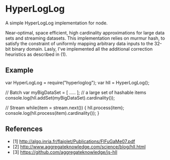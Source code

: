 HyperLogLog
==============

A simple HyperLogLog implementation for node.

Near-optimal, space efficient, high cardinality approximations for
large data sets and streaming datasets. This implementation relies on
murmur hash, to satisfy the constraint of uniformly mapping arbitrary
data inputs to the 32-bit binary domain. Lasly, I've implemented all
the additional correction heuristics as described in (1).

Example
-------

  var HyperLogLog = require("hyperloglog");
  var hll = HyperLogLog();

  // Batch
  var myBigDataSet = [ ..... ]; // a large set of hashable items
  console.log(hll.addSet(myBigDataSet).cardinality());

  // Stream
  while(item = stream.next()) {
    hll.process(item);
    console.log(hll.process(item).cardinality());
  }

References
----------

  * [1] http://algo.inria.fr/flajolet/Publications/FlFuGaMe07.pdf
  * [2] http://www.aggregateknowledge.com/science/blog/hll.html
  * [3] https://github.com/aggregateknowledge/js-hll

